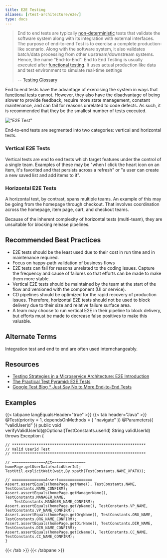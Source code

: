 ```yaml
---
title: E2E Testing
aliases: [/test-architecture/e2e/]
type: docs
---
```


> End to end tests are typically [non-deterministic](/testing/glossary#non-deterministic-test) tests that validate the software system along with its integration with external interfaces. The purpose of end-to-end Test is to exercise a complete production-like scenario. Along with the software system, it also validates batch/data processing from other upstream/downstream systems. Hence, the name "End-to-End". End to End Testing is usually executed after [functional testing](/testing/glossary#functional-test). It uses actual production like data and test environment to simulate real-time settings
>
> -- [Testing Glossary](/testing/glossary#end-to-end-test)

End to end tests have the advantage of exercising the system in ways that [functional tests](/testing/glossary#functional-test) cannot. However, they also have
the disadvantage of being slower to provide feedback, require more state management, constant maintenance, and can fail for reasons unrelated to code defects. As such, it is recommended
that they be the smallest number of tests executed.

!["E2E Test"](/images/testing-images/e2e-test.png)

End-to-end tests are segmented into two categories: vertical and horizontal tests.

### Vertical E2E Tests

Vertical tests are end to end tests which target features under the control of a single team. Examples of these may be "when I click the heart icon on an item, it's favorited and that persists across a refresh" or "a user can create a new saved list and add items to it".

### Horizontal E2E Tests

A horizontal test, by contrast, spans multiple teams. An example of this may be going from the homepage through checkout. That involves coordination across the homepage, item page, cart, and checkout teams.

Because of the inherent complexity of horizontal tests (multi-team), they are unsuitable for blocking release pipelines.

## Recommended Best Practices

* E2E tests should be the least used due to their cost in run time and in maintenance required.
* Focus on happy-path validation of business flows
* E2E tests can fail for reasons unrelated to the coding issues. Capture the frequency and cause of failures so that efforts can be made to make them more stable.
* Vertical E2E tests should be maintained by the team at the start of the flow and versioned with the component (UI or service).
* CD pipelines should be optimized for the rapid recovery of production issues. Therefore, horizontal E2E tests should not be used to block delivery due to their size and relative failure surface area.
* A team may choose to run vertical E2E in their pipeline to block delivery, but efforts must be made to decrease false positives to make this valuable.

## Alternate Terms

Integration test and end to end are often used internchangeably.

## Resources

* [Testing Strategies in a Microservice Architecture: E2E Introduction](https://martinfowler.com/articles/microservice-testing/#testing-end-to-end-introduction)
* [The Practical Test Pyramid: E2E Tests](https://martinfowler.com/articles/practical-test-pyramid.html#End-to-endTests)
* [Google Test Blog \* Just Say No to More End-to-End Tests](https://testing.googleblog.com/2015/04/just-say-no-to-more-end-to-end-tests.html)

## Examples

{{< tabpane langEqualsHeader="true" >}}
  {{< tab header="Java" >}}
    @Test(priority = 1, dependsOnMethods = { "navigate" })
    @Parameters({ "validUserId" })
    public void verifyValidUserId(@Optional(TestConstants.userId) String validUserId) throws Exception {

    // ************************************************************
    // Valid UserId Test
    // ************************************************************
    
    // ===============Act===============
    homePage.getUserData(validUserId);
    TestUtil.explicitWait(wait,By.xpath(TestConstants.NAME_XPATH));
    
    // ===============Assert===============
    Assert.assertEquals(homePage.getName(), TestConstants.NAME, TestConstants.NAME_CONFIRM);
    Assert.assertEquals(homePage.getManagerName(), TestConstants.MANAGER_NAME,
        TestConstants.MANAGER_NAME_CONFIRM);
    Assert.assertEquals(homePage.getVpName(), TestConstants.VP_NAME, TestConstants.VP_NAME_CONFIRM);
    Assert.assertEquals(homePage.getOrgName(), TestConstants.ORG_NAME, TestConstants.ORG_NAME_CONFIRM);
    Assert.assertEquals(homePage.getDirName(), TestConstants.DIR_NAME, TestConstants.DIR_NAME_CONFIRM);
    Assert.assertEquals(homePage.getCcName(), TestConstants.CC_NAME, TestConstants.CC_NAME_CONFIRM);
    }
  {{< /tab >}}
{{< /tabpane >}}
